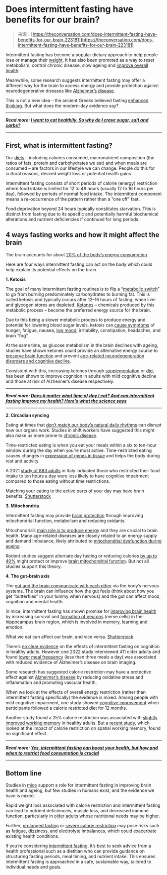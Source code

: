 <!--yml
category: 未分类
date: 2024-05-27 14:59:57
-->

# Does intermittent fasting have benefits for our brain?

> 来源：[https://theconversation.com/does-intermittent-fasting-have-benefits-for-our-brain-223181](https://theconversation.com/does-intermittent-fasting-have-benefits-for-our-brain-223181)

Intermittent fasting has become a popular dietary approach to help people lose or manage their [weight](https://www.ncbi.nlm.nih.gov/pmc/articles/PMC8683964/). It has also been promoted as a way to reset metabolism, control chronic disease, slow ageing and [improve overall health](https://pubmed.ncbi.nlm.nih.gov/27810402).

Meanwhile, some research suggests intermittent fasting may offer a different way for the brain to access energy and provide protection against neurodegenerative diseases like [Alzheimer’s disease](https://link.springer.com/article/10.1007/s11011-023-01288-2).

This is not a new idea – the ancient Greeks believed fasting [enhanced thinking](https://www.ncbi.nlm.nih.gov/pmc/articles/PMC8839325/). But what does the modern-day evidence say?

* * *

***Read more: [I want to eat healthily. So why do I crave sugar, salt and carbs?](https://theconversation.com/i-want-to-eat-healthily-so-why-do-i-crave-sugar-salt-and-carbs-212114)***

* * *

## First, what is intermittent fasting?

Our [diets](https://pubmed.ncbi.nlm.nih.gov/35487190/) – including calories consumed, macronutrient composition (the ratios of fats, protein and carbohydrates we eat) and when meals are consumed – are factors in our lifestyle we can change. People do this for cultural reasons, desired weight loss or potential health gains.

Intermittent fasting consists of short periods of calorie (energy) restriction where food intake is limited for 12 to 48 hours (usually 12 to 16 hours per day), followed by periods of normal food intake. The intermittent component means a re-occurrence of the pattern rather than a “one off” fast.

Food deprivation beyond 24 hours typically constitutes starvation. This is distinct from fasting due to its specific and potentially harmful biochemical alterations and nutrient deficiencies if continued for long periods.

## 4 ways fasting works and how it might affect the brain

The brain accounts for about [20% of the body’s energy consumption](https://theconversation.com/how-much-energy-do-we-expend-thinking-and-using-our-brain-197990).

Here are four ways intermittent fasting can act on the body which could help explain its potential effects on the brain.

**1\. Ketosis**

The goal of many intermittent fasting routines is to flip a “[metabolic switch](https://www.ncbi.nlm.nih.gov/pmc/articles/PMC5913738/)” to go from burning predominately carbohydrates to burning fat. This is called ketosis and typically occurs after 12–16 hours of fasting, when liver and glycogen stores are depleted. [Ketones](https://www.ncbi.nlm.nih.gov/books/NBK493179/) – chemicals produced by this metabolic process – become the preferred energy source for the brain.

Due to this being a slower metabolic process to produce energy and potential for lowering blood sugar levels, ketosis can [cause symptoms](https://www.ncbi.nlm.nih.gov/pmc/articles/PMC10844723/) of hunger, fatigue, nausea, [low mood](https://www.ncbi.nlm.nih.gov/pmc/articles/PMC8754590/), irritability, constipation, headaches, and brain “fog”.

At the same time, as glucose metabolism in the brain declines with ageing, studies have shown ketones could provide an alternative energy source to [preserve brain function](https://www.science.org/doi/10.1126/science.aau2095) and prevent [age-related neurodegeneration disorders and cognitive decline](https://pubmed.ncbi.nlm.nih.gov/32709961/).

Consistent with this, increasing ketones through [supplementation](https://pubmed.ncbi.nlm.nih.gov/31027873/) or [diet](https://pubmed.ncbi.nlm.nih.gov/31757576/) has been shown to improve cognition in adults with mild cognitive decline and those at risk of Alzheimer’s disease respectively.

* * *

***Read more: [Does it matter what time of day I eat? And can intermittent fasting improve my health? Here's what the science says](https://theconversation.com/does-it-matter-what-time-of-day-i-eat-and-can-intermittent-fasting-improve-my-health-heres-what-the-science-says-203762)***

* * *

**2\. Circadian syncing**

Eating at times that [don’t match our body’s natural daily rhythms](https://pubmed.ncbi.nlm.nih.gov/32480126/) can disrupt how our organs work. Studies in shift workers have suggested this might also make us more prone to [chronic disease](https://pubmed.ncbi.nlm.nih.gov/22010477/).

Time-restricted eating is when you eat your meals within a six to ten-hour window during the day when you’re most active. Time-restricted eating causes changes in [expression of genes in tissue](https://pubmed.ncbi.nlm.nih.gov/36599299/) and helps the body during rest and activity.

A 2021 [study of 883 adults](https://www.ncbi.nlm.nih.gov/pmc/articles/PMC7827225/) in Italy indicated those who restricted their food intake to ten hours a day were less likely to have cognitive impairment compared to those eating without time restrictions.

Matching your eating to the active parts of your day may have brain benefits. [Shutterstock](https://www.shutterstock.com/image-photo/move-that-wins-senior-men-plying-1703587585)

**3\. Mitochondria**

Intermittent fasting may provide [brain protection](https://pubmed.ncbi.nlm.nih.gov/35218914/) through improving mitochondrial function, metabolism and reducing oxidants.

Mitochondria’s [main role is to produce energy](https://www.genome.gov/genetics-glossary/Mitochondria) and they are crucial to brain health. Many age-related diseases are closely related to an energy supply and demand imbalance, likely attributed to [mitochondrial dysfunction during ageing](https://www.nature.com/articles/s41574-021-00626-7).

Rodent studies suggest alternate day fasting or reducing calories [by up to 40%](https://journals.sagepub.com/doi/10.1038/jcbfm.2014.114) might protect or improve [brain mitochondrial function](http://www.ncbi.nlm.nih.gov/pubmed/21861096). But not all studies support this theory.

**4\. The gut-brain axis**

The [gut and the brain communicate with each other](https://www.ncbi.nlm.nih.gov/pmc/articles/PMC6469458/) via the body’s nervous systems. The brain can influence how the gut feels (think about how you get “butterflies” in your tummy when nervous) and the gut can affect mood, cognition and mental health.

In mice, intermittent fasting has shown promise for [improving brain health](https://www.ncbi.nlm.nih.gov/pmc/articles/PMC5913738/) by increasing survival and [formation of neurons](https://pubmed.ncbi.nlm.nih.gov/12354284/) (nerve cells) in the hippocampus brain region, which is involved in memory, learning and emotion.

What we eat can affect our brain, and vice versa. [Shutterstock](https://www.shutterstock.com/image-photo/brain-disease-diagnosis-medical-doctor-diagnosing-1525567082)

There’s [no clear evidence](https://www.ncbi.nlm.nih.gov/pmc/articles/PMC8470960/) on the effects of intermittent fasting on cognition in healthy adults. However one 2022 study interviewed 411 older adults and found [lower meal frequency](https://www.ncbi.nlm.nih.gov/pmc/articles/PMC9646955/) (less than three meals a day) was associated with reduced evidence of Alzheimer’s disease on brain imaging.

Some research has suggested calorie restriction may have a protective effect against [Alzheimer’s disease](https://academic.oup.com/nutritionreviews/article/81/9/1225/7116310) by reducing oxidative stress and inflammation and promoting vascular health.

When we look at the effects of overall energy restriction (rather than intermittent fasting specifically) the evidence is mixed. Among people with mild cognitive impairment, one study showed [cognitive improvement](https://pubmed.ncbi.nlm.nih.gov/26713821/) when participants followed a calorie restricted diet for 12 months.

Another study found a 25% calorie restriction was associated with [slightly improved working memory](https://pubmed.ncbi.nlm.nih.gov/30968820) in healthy adults. But a [recent study](https://www.sciencedirect.com/science/article/pii/S0022316623025221?via%3Dihub), which looked at the impact of calorie restriction on spatial working memory, found no significant effect.

* * *

***Read more: [Yes, intermittent fasting can boost your health, but how and when to restrict food consumption is crucial](https://theconversation.com/yes-intermittent-fasting-can-boost-your-health-but-how-and-when-to-restrict-food-consumption-is-crucial-197170)***

* * *

## Bottom line

Studies in [mice](https://www.ncbi.nlm.nih.gov/pmc/articles/PMC9740746/) support a role for intermittent fasting in improving brain health and ageing, but few studies in humans exist, and the evidence we have is mixed.

Rapid weight loss associated with calorie restriction and intermittent fasting can lead to nutrient deficiencies, muscle loss, and decreased immune function, particularly in [older adults](https://www.ncbi.nlm.nih.gov/pmc/articles/PMC8749464/) whose nutritional needs may be higher.

Further, [prolonged fasting](https://www.ncbi.nlm.nih.gov/pmc/articles/PMC6314618/) or [severe calorie restriction](https://www.ncbi.nlm.nih.gov/pmc/articles/PMC9042193/) may pose risks such as fatigue, dizziness, and electrolyte imbalances, which could exacerbate existing health conditions.

If you’re considering [intermittent fasting](https://www.nejm.org/doi/10.1056/NEJMra1905136?url_ver=Z39.88-2003&rfr_id=ori:rid:crossref.org&rfr_dat=cr_pub%20%200pubmed), it’s best to seek advice from a health professional such as a dietitian who can provide guidance on structuring fasting periods, meal timing, and nutrient intake. This ensures intermittent fasting is approached in a safe, sustainable way, tailored to individual needs and goals.